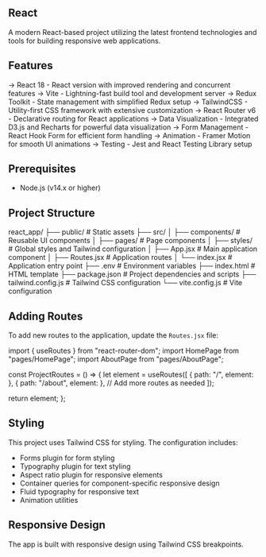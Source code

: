 ## React

A modern React-based project utilizing the latest frontend technologies and tools for building responsive web applications.

##  Features

-> React 18 - React version with improved rendering and concurrent features
-> Vite - Lightning-fast build tool and development server
-> Redux Toolkit - State management with simplified Redux setup
-> TailwindCSS - Utility-first CSS framework with extensive customization
-> React Router v6 - Declarative routing for React applications
-> Data Visualization - Integrated D3.js and Recharts for powerful data visualization
-> Form Management - React Hook Form for efficient form handling
-> Animation - Framer Motion for smooth UI animations
-> Testing - Jest and React Testing Library setup

##  Prerequisites

- Node.js (v14.x or higher)


##  Project Structure


react_app/
├── public/             # Static assets
├── src/
│   ├── components/     # Reusable UI components
│   ├── pages/          # Page components
│   ├── styles/         # Global styles and Tailwind configuration
│   ├── App.jsx         # Main application component
│   ├── Routes.jsx      # Application routes
│   └── index.jsx       # Application entry point
├── .env                # Environment variables
├── index.html          # HTML template
├── package.json        # Project dependencies and scripts
├── tailwind.config.js  # Tailwind CSS configuration
└── vite.config.js      # Vite configuration


## Adding Routes

To add new routes to the application, update the `Routes.jsx` file:

import { useRoutes } from "react-router-dom";
import HomePage from "pages/HomePage";
import AboutPage from "pages/AboutPage";

const ProjectRoutes = () => {
  let element = useRoutes([
    { path: "/", element: <HomePage /> },
    { path: "/about", element: <AboutPage /> },
    // Add more routes as needed
  ]);

  return element;
};


##  Styling

This project uses Tailwind CSS for styling. The configuration includes:

- Forms plugin for form styling
- Typography plugin for text styling
- Aspect ratio plugin for responsive elements
- Container queries for component-specific responsive design
- Fluid typography for responsive text
- Animation utilities

## Responsive Design

The app is built with responsive design using Tailwind CSS breakpoints.

